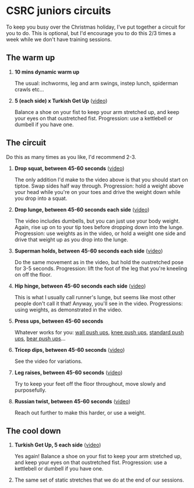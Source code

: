 # CSRC juniors circuits

To keep you busy over the Christmas holiday, I've put together a circuit for you to do. This is optional, but I'd encourage you to do this 2/3 times a week while we don't have training sessions.

## The warm up

1. **10 mins dynamic warm up**

   The usual: inchworms, leg and arm swings, instep lunch, spiderman crawls etc...

2. **5 (each side) x Turkish Get Up** ([video](https://www.youtube.com/watch?v=sgd8n917Zv0))

   Balance a shoe on your fist to keep your arm stretched up, and keep your eyes on that oustretched fist. Progression: use a kettlebell or dumbell if you have one.

## The circuit

Do this as many times as you like, I'd recommend 2-3.

1. **Drop squat, between 45-60 seconds** ([video](https://www.youtube.com/watch?v=voJ1KrwEIcc))

   The only addition I'd make to the video above is that you should start on tiptoe. Swap sides half way through. Progression: hold a weight above your head while you're on your toes and drive the weight down while you drop into a squat.

2. **Drop lunge, between 45-60 seconds each side** ([video](https://www.youtube.com/watch?v=zIyClWP4tCM))

   The video includes dumbells, but you can just use your body weight. Again, rise up on to your tip toes before dropping down into the lunge. Progression: use weights as in the video, or hold a weight one side and drive that weight up as you drop into the lunge.

3. **Superman holds, between 45-60 seconds each side** ([video](https://www.youtube.com/watch?v=xcgUQgt6F-Q))

   Do the same movement as in the video, but hold the oustretched pose for 3-5 seconds. Progression: lift the foot of the leg that you're kneeling on off the floor.

4. **Hip hinge, between 45-60 seconds each side** ([video](https://www.youtube.com/shorts/Q_AcWXLXCWg))

   This is what I usually call runner's lunge, but seems like most other people don't call it that! Anyway, you'll see in the video. Progressions: using weights, as demonstrated in the video.

5. **Press ups, between 45-60 seconds**

   Whatever works for you: [wall push ups](https://www.youtube.com/watch?v=YB0egDzsu18), [knee push ups](https://www.youtube.com/watch?v=jWxvty2KROs), [standard push ups](https://www.youtube.com/watch?v=IanIC-ZwacM), [bear push ups](https://www.youtube.com/watch?v=Me0Qj4qAClE)...

6. **Tricep dips, between 45-60 seconds** ([video](https://www.youtube.com/watch?v=pnt7HBOvUj8))
   
   See the video for variations.

7. **Leg raises, between 45-60 seconds** ([video](https://www.youtube.com/watch?v=Wp4BlxcFTkE))
   
   Try to keep your feet off the floor throughout, move slowly and purposefully.

8. **Russian twist, between 45-60 seconds** ([video](https://www.youtube.com/watch?v=JyUqwkVpsi8))
   
   Reach out further to make this harder, or use a weight.

## The cool down
   
1. **Turkish Get Up, 5 each side** ([video](https://www.youtube.com/watch?v=sgd8n917Zv0))

   Yes again! Balance a shoe on your fist to keep your arm stretched up, and keep your eyes on that oustretched fist. Progression: use a kettlebell or dumbell if you have one.

2. The same set of static stretches that we do at the end of our sessions.


